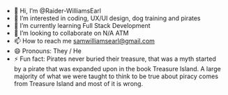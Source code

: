 - 👋 Hi, I’m @Raider-WilliamsEarl
- 👀 I’m interested in coding, UX/UI design, dog training and pirates
- 🌱 I’m currently learning Full Stack Development
- 💞️ I’m looking to collaborate on N/A ATM
- 📫 How to reach me samwilliamsearl@gmail.com
- 😄 Pronouns: They / He
- ⚡ Fun fact: Pirates never buried their treasure, that was a myth started by a pirate that was expanded upon in the book Treasure Island.  A large majority of what we were taught to think to be true about piracy comes from Treasure Island and most of it is wrong.

<!---
Raider-WilliamsEarl/Raider-WilliamsEarl is a ✨ special ✨ repository because its `README.md` (this file) appears on your GitHub profile.
You can click the Preview link to take a look at your changes.
--->
